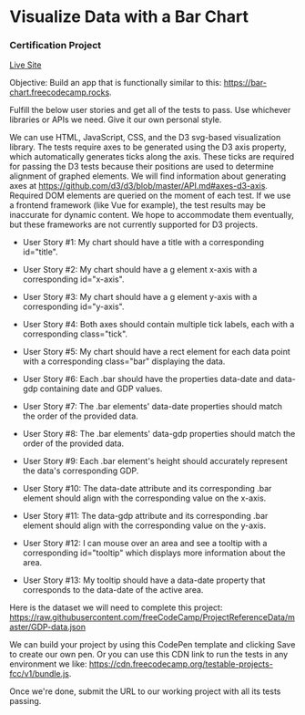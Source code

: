 # Visualize Data with a Bar Chart

### Certification Project

[Live Site]()

Objective: Build an app that is functionally similar to this: https://bar-chart.freecodecamp.rocks.

Fulfill the below user stories and get all of the tests to pass. Use whichever libraries or APIs we need. Give it our own personal style.

We can use HTML, JavaScript, CSS, and the D3 svg-based visualization library. The tests require axes to be generated using the D3 axis property, which automatically generates ticks along the axis. These ticks are required for passing the D3 tests because their positions are used to determine alignment of graphed elements. We will find information about generating axes at https://github.com/d3/d3/blob/master/API.md#axes-d3-axis. Required DOM elements are queried on the moment of each test. If we use a frontend framework (like Vue for example), the test results may be inaccurate for dynamic content. We hope to accommodate them eventually, but these frameworks are not currently supported for D3 projects.

- User Story #1: My chart should have a title with a corresponding id="title".

- User Story #2: My chart should have a g element x-axis with a corresponding id="x-axis".

- User Story #3: My chart should have a g element y-axis with a corresponding id="y-axis".

- User Story #4: Both axes should contain multiple tick labels, each with a corresponding class="tick".

- User Story #5: My chart should have a rect element for each data point with a corresponding class="bar" displaying the data.

- User Story #6: Each .bar should have the properties data-date and data-gdp containing date and GDP values.

- User Story #7: The .bar elements' data-date properties should match the order of the provided data.

- User Story #8: The .bar elements' data-gdp properties should match the order of the provided data.

- User Story #9: Each .bar element's height should accurately represent the data's corresponding GDP.

- User Story #10: The data-date attribute and its corresponding .bar element should align with the corresponding value on the x-axis.

- User Story #11: The data-gdp attribute and its corresponding .bar element should align with the corresponding value on the y-axis.

- User Story #12: I can mouse over an area and see a tooltip with a corresponding id="tooltip" which displays more information about the area.

- User Story #13: My tooltip should have a data-date property that corresponds to the data-date of the active area.

Here is the dataset we will need to complete this project: https://raw.githubusercontent.com/freeCodeCamp/ProjectReferenceData/master/GDP-data.json

We can build your project by using this CodePen template and clicking Save to create our own pen. Or you can use this CDN link to run the tests in any environment we like: https://cdn.freecodecamp.org/testable-projects-fcc/v1/bundle.js.

Once we're done, submit the URL to our working project with all its tests passing.